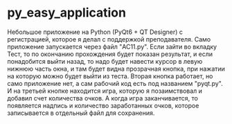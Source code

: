 # py_easy_application
Небольшое приложение на Python (PyQt6 + QT Designer) с регистрацией, которое я делал с поддержкой преподавателя.
Само приложение запускается через файл "AC11.py". Если зайти во вкладку Тест, то по окончанию прохождения будет показан результат, и если понадобится выйти назад, то надо будет навести курсор в левую нижнюю часть окна, и там будет видна прозрачная кнопка, при нажатии на которую можно будет выйти из теста. 
Вторая кнопка работает, но само приложение нет, а сам рабочий код есть под названием "pyqt.py". 
И на третьей кнопке находится игра, которую я позаимствовал и добавил счет количества очков. А когда игра заканчивается, то появляется надпись и количество заработанных очков, которое записывается в отдельный файл для сохранения.
